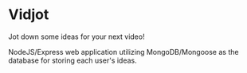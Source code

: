 # Vidjot
Jot down some ideas for your next video!

NodeJS/Express web application utilizing MongoDB/Mongoose as the database for storing each user's ideas.
